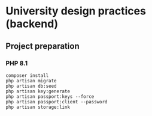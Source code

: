 # University design practices (backend)

## Project preparation

### PHP 8.1

```shell
composer install
php artisan migrate
php artisan db:seed
php artisan key:generate
php artisan passport:keys --force
php artisan passport:client --password
php artisan storage:link
```
